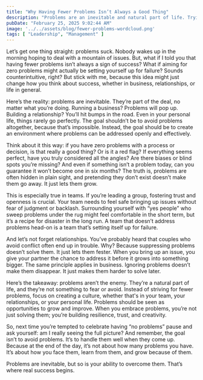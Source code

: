 ```yaml
---
title: "Why Having Fewer Problems Isn’t Always a Good Thing"
description: "Problems are an inevitable and natural part of life. Trying to avoid them is counterproductive and can actually set yourself up for failure."
pubDate: "February 25, 2025 9:02:44 AM"
image: '../../assets/blog/fewer-problems-wordcloud.png'
tags: [ "Leadership", "Management" ]
---
```


Let’s get one thing straight: problems suck. Nobody wakes up in the morning hoping to deal with a mountain of issues.
But, what if I told you that having fewer problems isn’t always a sign of success? What if aiming for zero problems
might actually be setting yourself up for failure? Sounds counterintuitive, right? But stick with me, because this idea
might just change how you think about success, whether in business, relationships, or life in general.

Here’s the reality: problems are inevitable. They’re part of the deal, no matter what you’re doing. Running a business?
Problems will pop up. Building a relationship? You’ll hit bumps in the road. Even in your personal life, things rarely
go perfectly. The goal shouldn’t be to avoid problems altogether, because that’s impossible. Instead, the goal should be
to create an environment where problems can be addressed openly and effectively.

Think about it this way: if you have zero problems with a process or decision, is that really a good thing? Or is it a
red flag? If everything seems perfect, have you truly considered all the angles? Are there biases or blind spots you’re
missing? And even if something isn’t a problem today, can you guarantee it won’t become one in six months? The truth is,
problems are often hidden in plain sight, and pretending they don’t exist doesn’t make them go away. It just lets them
grow.

This is especially true in teams. If you’re leading a group, fostering trust and openness is crucial. Your team needs to
feel safe bringing up issues without fear of judgment or backlash. Surrounding yourself with “yes people” who sweep
problems under the rug might feel comfortable in the short term, but it’s a recipe for disaster in the long run. A team
that doesn’t address problems head-on is a team that’s setting itself up for failure.

And let’s not forget relationships. You’ve probably heard that couples who avoid conflict often end up in trouble. Why?
Because suppressing problems doesn’t solve them. It just lets them fester. When you bring up an issue, you give your
partner the chance to address it before it grows into something bigger. The same principle applies in business. Ignoring
problems doesn’t make them disappear. It just makes them harder to solve later.

Here’s the takeaway: problems aren’t the enemy. They’re a natural part of life, and they’re not something to fear or
avoid. Instead of striving for fewer problems, focus on creating a culture, whether that's in your team, your
relationships, or your personal life. Problems should be seen as opportunities to grow and improve. When you embrace
problems, you’re not just solving them; you’re building resilience, trust, and creativity.

So, next time you’re tempted to celebrate having “no problems” pause and ask yourself: am I really seeing the full
picture? And remember, the goal isn’t to avoid problems. It’s to handle them well when they come up. Because at the end
of the day, it’s not about how many problems you have. It’s about how you face them, learn from them, and grow because
of them.

Problems are inevitable, but so is your ability to overcome them. That’s where real success begins.
